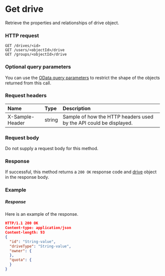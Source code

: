# Get drive

Retrieve the properties and relationships of drive object.
### HTTP request
```http
GET /drives/<id>
GET /users/<objectId>/drive
GET /groups/<objectId>/drive
```
### Optional query parameters
You can use the [OData query parameters](odata-optional-query-parameters.md) to restrict the shape of the objects returned from this call.
### Request headers
| Name       | Type | Description|
|:-----------|:------|:----------|
| X-Sample-Header  | string  | Sample of how the HTTP headers used by the API could be displayed.|

### Request body
Do not supply a request body for this method.
### Response
If successful, this method returns a `200 OK` response code and [drive](../resources/drive.md) object in the response body.
### Example
##### Response
Here is an example of the response.
```json
HTTP/1.1 200 OK
Content-type: application/json
Content-length: 93
{
  "id": "String-value",
  "driveType": "String-value",
  "owner": {
  },
  "quota": {
  }
}
```
